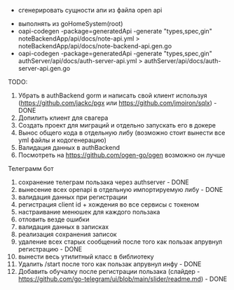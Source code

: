 * сгенерировать сущности апи из файла open api
 - выполнять из goHomeSystem(root)
 - oapi-codegen -package=generatedApi -generate "types,spec,gin" noteBackendApp/api/docs/note-api.yml > noteBackendApp/api/docs/note-backend-api.gen.go
 - oapi-codegen -package=generatedApi -generate "types,spec,gin" authServer/api/docs/auth-server-api.yml > authServer/api/docs/auth-server-api.gen.go

TODO:
1) Убрать в authBackend gorm и написать свой клиент используя (https://github.com/jackc/pgx или https://github.com/jmoiron/sqlx) - DONE
2) Допилить клиент для свагера
3) Создать проект для миграций и отдельно запускать его в докере
4) Вынос общего кода в отдельную либу (возможно стоит вынести все yml файлы и кодогенерацию)
5) Валидация данных в authBackend
6) Посмотреть на https://github.com/ogen-go/ogen возможно он лучше

Телеграмм бот
1) сохранение телеграм пользака через authserver - DONE
2) вынесение всех openapi в отдельную импортируемую либу - DONE
3) валидация данных при регистрации
4) регистрация client id + хождения во все сервисы с токеном
5) настраивание менюшек для каждого пользака
6) отловить везде ошибки
7) валидация данных в записках
8) реализация сохранения записок
9) удаление всех старых сообщений после того как пользак апрувнул регистрацию - DONE
10) вынести весь утилитный класс в библиотеку
11) Удалить /start после того как пользак апрувнул инфу - DONE
12) Добавить обучалку после регистрации пользака (слайдер - https://github.com/go-telegram/ui/blob/main/slider/readme.md) - DONE